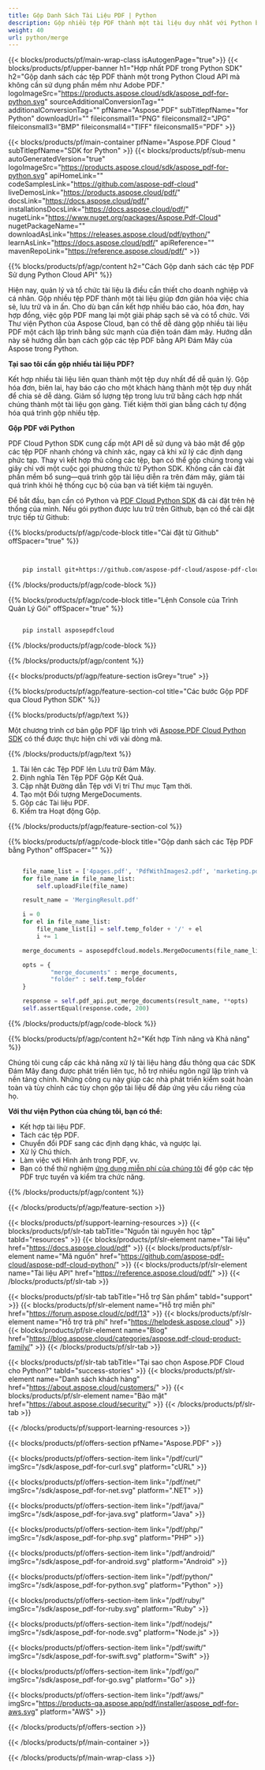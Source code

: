 ```yaml
---
title: Gộp Danh Sách Tài Liệu PDF | Python
description: Gộp nhiều tệp PDF thành một tài liệu duy nhất với Python bằng cách sử dụng Aspose.PDF Cloud SDK.
weight: 40
url: python/merge
---
```


{{< blocks/products/pf/main-wrap-class isAutogenPage="true">}}
{{< blocks/products/pf/upper-banner h1="Hợp nhất PDF trong Python SDK" h2="Gộp danh sách các tệp PDF thành một trong Python Cloud API mà không cần sử dụng phần mềm như Adobe PDF." logoImageSrc="https://products.aspose.cloud/sdk/aspose_pdf-for-python.svg" sourceAdditionalConversionTag="" additionalConversionTag="" pfName="Aspose.PDF" subTitlepfName="for Python" downloadUrl="" fileiconsmall1="PNG" fileiconsmall2="JPG" fileiconsmall3="BMP" fileiconsmall4="TIFF" fileiconsmall5="PDF" >}}

{{< blocks/products/pf/main-container pfName="Aspose.PDF Cloud " subTitlepfName="SDK for Python" >}}
{{< blocks/products/pf/sub-menu autoGeneratedVersion="true" logoImageSrc="https://products.aspose.cloud/sdk/aspose_pdf-for-python.svg" apiHomeLink="" codeSamplesLink="https://github.com/aspose-pdf-cloud" liveDemosLink="https://products.aspose.cloud/pdf/" docsLink="https://docs.aspose.cloud/pdf/" installationsDocsLink="https://docs.aspose.cloud/pdf/" nugetLink="https://www.nuget.org/packages/Aspose.Pdf-Cloud" nugetPackageName="" downloadAsLink="https://releases.aspose.cloud/pdf/python/" learnAsLink="https://docs.aspose.cloud/pdf/" apiReference="" mavenRepoLink="https://reference.aspose.cloud/pdf/" >}}

{{% blocks/products/pf/agp/content h2="Cách Gộp danh sách các tệp PDF Sử dụng Python Cloud API" %}}

Hiện nay, quản lý và tổ chức tài liệu là điều cần thiết cho doanh nghiệp và cá nhân. Gộp nhiều tệp PDF thành một tài liệu giúp đơn giản hóa việc chia sẻ, lưu trữ và in ấn. Cho dù bạn cần kết hợp nhiều báo cáo, hóa đơn, hay hợp đồng, việc gộp PDF mang lại một giải pháp sạch sẽ và có tổ chức. Với Thư viện Python của Aspose Cloud, bạn có thể dễ dàng gộp nhiều tài liệu PDF một cách lập trình bằng sức mạnh của điện toán đám mây. Hướng dẫn này sẽ hướng dẫn bạn cách gộp các tệp PDF bằng API Đám Mây của Aspose trong Python.

**Tại sao tôi cần gộp nhiều tài liệu PDF?**

Kết hợp nhiều tài liệu liên quan thành một tệp duy nhất để dễ quản lý. Gộp hóa đơn, biên lai, hay báo cáo cho một khách hàng thành một tệp duy nhất để chia sẻ dễ dàng. Giảm số lượng tệp trong lưu trữ bằng cách hợp nhất chúng thành một tài liệu gọn gàng. Tiết kiệm thời gian bằng cách tự động hóa quá trình gộp nhiều tệp.

**Gộp PDF với Python**

PDF Cloud Python SDK cung cấp một API dễ sử dụng và bảo mật để gộp các tệp PDF nhanh chóng và chính xác, ngay cả khi xử lý các định dạng phức tạp. Thay vì kết hợp thủ công các tệp, bạn có thể gộp chúng trong vài giây chỉ với một cuộc gọi phương thức từ Python SDK. Không cần cài đặt phần mềm bổ sung—quá trình gộp tài liệu diễn ra trên đám mây, giảm tải quá trình khỏi hệ thống cục bộ của bạn và tiết kiệm tài nguyên.

Để bắt đầu, bạn cần có Python và [PDF Cloud Python SDK](https://pypi.org/project/asposepdfcloud/) đã cài đặt trên hệ thống của mình.
Nếu gói python được lưu trữ trên Github, bạn có thể cài đặt trực tiếp từ Github:

{{% blocks/products/pf/agp/code-block title="Cài đặt từ Github" offSpacer="true" %}}

```bash

     
    pip install git+https://github.com/aspose-pdf-cloud/aspose-pdf-cloud-python.git


```

{{% /blocks/products/pf/agp/code-block %}}

{{% blocks/products/pf/agp/code-block title="Lệnh Console của Trình Quản Lý Gói" offSpacer="true" %}}

```bash
     
    pip install asposepdfcloud

```

{{% /blocks/products/pf/agp/code-block %}}

{{% /blocks/products/pf/agp/content %}}

{{< blocks/products/pf/agp/feature-section isGrey="true" >}}

{{% blocks/products/pf/agp/feature-section-col title="Các bước Gộp PDF qua Cloud Python SDK" %}}

{{% blocks/products/pf/agp/text %}}

Một chương trình cơ bản gộp PDF lập trình với
[Aspose.PDF Cloud Python SDK](https://products.aspose.cloud/pdf/python/)
có thể được thực hiện chỉ với vài dòng mã.

{{% /blocks/products/pf/agp/text %}}

1. Tải lên các Tệp PDF lên Lưu trữ Đám Mây.
1. Định nghĩa Tên Tệp PDF Gộp Kết Quả.
1. Cập nhật Đường dẫn Tệp với Vị trí Thư mục Tạm thời.
1. Tạo một Đối tượng MergeDocuments.
1. Gộp các Tài liệu PDF.
1. Kiểm tra Hoạt động Gộp.

{{% /blocks/products/pf/agp/feature-section-col %}}

{{% blocks/products/pf/agp/code-block title="Gộp danh sách các Tệp PDF bằng Python" offSpacer="" %}}

```python

	file_name_list = ['4pages.pdf', 'PdfWithImages2.pdf', 'marketing.pdf']
	for file_name in file_name_list:
		self.uploadFile(file_name)

	result_name = 'MergingResult.pdf'

	i = 0
	for el in file_name_list:
		file_name_list[i] = self.temp_folder + '/' + el
		i += 1

	merge_documents = asposepdfcloud.models.MergeDocuments(file_name_list)

	opts = {
			"merge_documents" : merge_documents,
			"folder" : self.temp_folder
	}

	response = self.pdf_api.put_merge_documents(result_name, **opts)
	self.assertEqual(response.code, 200)
```

{{% /blocks/products/pf/agp/code-block %}}

{{% blocks/products/pf/agp/content h2="Kết hợp Tính năng và Khả năng" %}}

Chúng tôi cung cấp các khả năng xử lý tài liệu hàng đầu thông qua các SDK Đám Mây đang được phát triển liên tục, hỗ trợ nhiều ngôn ngữ lập trình và nền tảng chính. Những công cụ này giúp các nhà phát triển kiểm soát hoàn toàn và tùy chỉnh các tùy chọn gộp tài liệu để đáp ứng yêu cầu riêng của họ.

**Với thư viện Python của chúng tôi, bạn có thể:**

+ Kết hợp tài liệu PDF.
+ Tách các tệp PDF.
+ Chuyển đổi PDF sang các định dạng khác, và ngược lại.
+ Xử lý Chú thích.
+ Làm việc với Hình ảnh trong PDF, vv.
+ Bạn có thể thử nghiệm [ứng dụng miễn phí của chúng tôi](https://products.aspose.app/pdf/merger) để gộp các tệp PDF trực tuyến và kiểm tra chức năng.

{{% /blocks/products/pf/agp/content %}}

{{< /blocks/products/pf/agp/feature-section >}}

{{< blocks/products/pf/support-learning-resources >}}
{{< blocks/products/pf/slr-tab tabTitle="Nguồn tài nguyên học tập" tabId="resources" >}}
{{< blocks/products/pf/slr-element name="Tài liệu" href="https://docs.aspose.cloud/pdf" >}}
{{< blocks/products/pf/slr-element name="Mã nguồn" href="https://github.com/aspose-pdf-cloud/aspose-pdf-cloud-python/" >}}
{{< blocks/products/pf/slr-element name="Tài liệu API" href="https://reference.aspose.cloud/pdf/" >}}
{{< /blocks/products/pf/slr-tab >}}

{{< blocks/products/pf/slr-tab tabTitle="Hỗ trợ Sản phẩm" tabId="support" >}}
{{< blocks/products/pf/slr-element name="Hỗ trợ miễn phí" href="https://forum.aspose.cloud/c/pdf/13" >}}
{{< blocks/products/pf/slr-element name="Hỗ trợ trả phí" href="https://helpdesk.aspose.cloud" >}}
{{< blocks/products/pf/slr-element name="Blog" href="https://blog.aspose.cloud/categories/aspose.pdf-cloud-product-family/" >}}
{{< /blocks/products/pf/slr-tab >}}

{{< blocks/products/pf/slr-tab tabTitle="Tại sao chọn Aspose.PDF Cloud cho Python?" tabId="success-stories" >}}
{{< blocks/products/pf/slr-element name="Danh sách khách hàng" href="https://about.aspose.cloud/customers/" >}}
{{< blocks/products/pf/slr-element name="Bảo mật" href="https://about.aspose.cloud/security/" >}}
{{< /blocks/products/pf/slr-tab >}}

{{< /blocks/products/pf/support-learning-resources >}}

{{< blocks/products/pf/offers-section pfName="Aspose.PDF" >}}

{{< blocks/products/pf/offers-section-item link="/pdf/curl/" imgSrc="/sdk/aspose_pdf-for-curl.svg" platform="cURL" >}}

{{< blocks/products/pf/offers-section-item link="/pdf/net/" imgSrc="/sdk/aspose_pdf-for-net.svg" platform=".NET" >}}

{{< blocks/products/pf/offers-section-item link="/pdf/java/" imgSrc="/sdk/aspose_pdf-for-java.svg" platform="Java" >}}

{{< blocks/products/pf/offers-section-item link="/pdf/php/" imgSrc="/sdk/aspose_pdf-for-php.svg" platform="PHP" >}}

{{< blocks/products/pf/offers-section-item link="/pdf/android/" imgSrc="/sdk/aspose_pdf-for-android.svg" platform="Android" >}}

{{< blocks/products/pf/offers-section-item link="/pdf/python/" imgSrc="/sdk/aspose_pdf-for-python.svg" platform="Python" >}}

{{< blocks/products/pf/offers-section-item link="/pdf/ruby/" imgSrc="/sdk/aspose_pdf-for-ruby.svg" platform="Ruby" >}}

{{< blocks/products/pf/offers-section-item link="/pdf/nodejs/" imgSrc="/sdk/aspose_pdf-for-node.svg" platform="Node.js" >}}

{{< blocks/products/pf/offers-section-item link="/pdf/swift/" imgSrc="/sdk/aspose_pdf-for-swift.svg" platform="Swift" >}}

{{< blocks/products/pf/offers-section-item link="/pdf/go/" imgSrc="/sdk/aspose_pdf-for-go.svg" platform="Go" >}}

{{< blocks/products/pf/offers-section-item link="/pdf/aws/" imgSrc="https://products-qa.aspose.app/pdf/installer/aspose_pdf-for-aws.svg" platform="AWS" >}}

{{< /blocks/products/pf/offers-section >}}

<!-- aboutfile Ends -->

{{< /blocks/products/pf/main-container >}}

{{< /blocks/products/pf/main-wrap-class >}}
